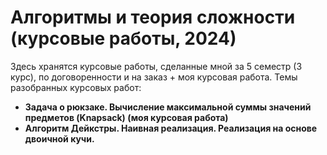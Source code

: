 # Алгоритмы и теория сложности (курсовые работы, 2024)

Здесь хранятся курсовые работы, сделанные мной за 5 семестр (3 курс), по договоренности и на заказ + моя курсовая работа.
Темы разобранных курсовых работ:

- **Задача о рюкзаке. Вычисление максимальной суммы значений предметов (Knapsack) (моя курсовая работа)**
- **Алгоритм Дейкстры. Наивная реализация. Реализация на основе двоичной кучи.**
